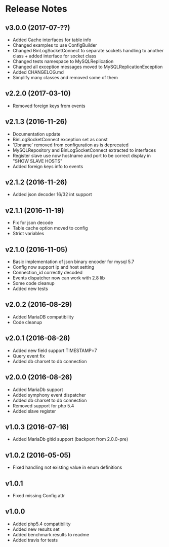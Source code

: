 

# Release Notes

## v3.0.0 (2017-07-??)
- Added Cache interfaces for table info
- Changed examples to use ConfigBuilder
- Changed BinLogSocketConnect to separate sockets handling to another class + added interface for socket class
- Changed tests namespace to MySQLReplication
- Changed all exception messages moved to MySQLReplicationException
- Added CHANGELOG.md
- Simplify many classes and removed some of them 

## v2.2.0 (2017-03-10)
- Removed foreign keys from events 

## v2.1.3 (2016-11-26)
- Documentation update
- BinLogSocketConnect exception set as const
- 'Dbname' removed from configuration as is deprecated
- MySQLRepository and BinLogSocketConnect extracted to interfaces
- Register slave use now hostname and port to be correct display in "SHOW SLAVE HOSTS"
- Added foreign keys info to events

## v2.1.2 (2016-11-26)
- Added json decoder 16/32 int support
    
## v2.1.1 (2016-11-19)
- Fix for json decode
- Table cache option moved to config
- Strict variables 

## v2.1.0 (2016-11-05)
- Basic implementation of json binary encoder for mysql 5.7
- Config now support ip and host setting
- Connection_id correctly decoded
- Events dispatcher now can work with 2.8 lib
- Some code cleanup
- Added new tests

## v2.0.2 (2016-08-29)
- Added MariaDB compatibility 
- Code cleanup

## v2.0.1 (2016-08-28)
- Added new field support TIMESTAMP=7
- Query event fix
- Added db charset to db connection

## v2.0.0 (2016-08-26)
- Added MariaDb support
- Added symphony event dispatcher 
- Added db charset to db connection
- Removed support for php 5.4
- Added slave register

## v1.0.3 (2016-07-16)
- Added MariaDb gitid support (backport from 2.0.0-pre)

## v1.0.2 (2016-05-05)
- Fixed handling not existing value in enum definitions

## v1.0.1
- Fixed missing Config attr

## v1.0.0
- Added php5.4 compatibility 
- Added new results set 
- Added benchmark results to readme
- Added travis for tests
